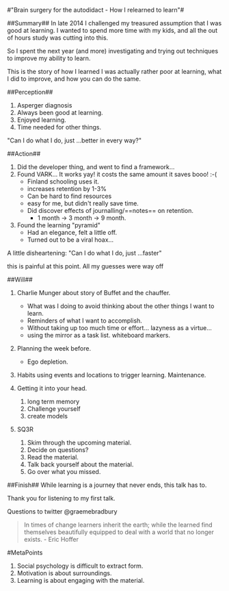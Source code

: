 #"Brain surgery for the autodidact - How I relearned to learn"#

##Summary##
In late 2014 I challenged my treasured assumption that I was good at learning. I wanted to spend more time with my kids, and all the out of hours study was cutting into this.

So I spent the next year (and more) investigating and trying out techniques to improve my ability to learn.

This is the story of how I learned I was actually rather poor at learning, what I did to improve, and how you can do the same.

##Perception##
1. Asperger diagnosis
2. Always been good at learning.
3. Enjoyed learning.
4. Time needed for other things.

"Can I do what I do, just ...better in every way?"
 
##Action##
1. Did the developer thing, and went to find a framework...
2. Found VARK... It works yay! it costs the same amount it saves booo! :-(
	- Finland schooling uses it.
	- increases retention by 1-3%
	- Can be hard to find resources
	- easy for me, but didn't really save time.
	- Did discover effects of journalling/==notes== on retention.
		- 1 month -> 3 month -> 9 month.
3. Found the learning "pyramid" 
	- Had an elegance, felt a little off.
	- Turned out to be a viral hoax...

A little disheartening:
"Can I do what I do, just ...faster"

this is painful at this point. All my guesses were way off 

##Will##

1. Charlie Munger about story of Buffet and the chauffer.
	- What was I doing to avoid thinking about the other things I want to learn.
	- Reminders of what I want to accomplish.
	- Without taking up too much time or effort... lazyness as a virtue...
	- using the mirror as a task list. whiteboard markers.

2. Planning the week before.
	- Ego depletion.

3. Habits using events and locations to trigger learning. Maintenance.

4. Getting it into your head.
	1. long term memory
	2. Challenge yourself 
	3. create models

5. SQ3R
	1. Skim through the upcoming material.
	2. Decide on questions?
	3. Read the material.
	4. Talk back yourself about the material.
	5. Go over what you missed.


##Finish##
While learning is a journey that never ends, this talk has to.

Thank you for listening to my first talk.

Questions to twitter @graemebradbury

> In times of change learners inherit the earth; while the learned find themselves beautifully equipped to deal with a world that no longer exists. - Eric Hoffer















#MetaPoints
1. Social psychology is difficult to extract form.
2. Motivation is about surroundings.
3. Learning is about engaging with the material.